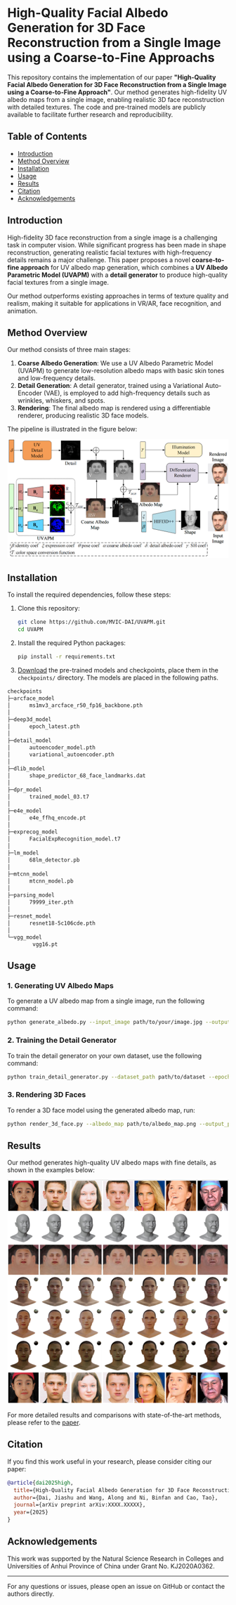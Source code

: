# High-Quality Facial Albedo Generation for 3D Face Reconstruction from a Single Image using a Coarse-to-Fine Approachs

This repository contains the implementation of our paper **"High-Quality Facial Albedo Generation for 3D Face Reconstruction from a Single Image using a Coarse-to-Fine Approach"**. Our method generates high-fidelity UV albedo maps from a single image, enabling realistic 3D face reconstruction with detailed textures. The code and pre-trained models are publicly available to facilitate further research and reproducibility.

## Table of Contents
- [Introduction](#introduction)
- [Method Overview](#method-overview)
- [Installation](#installation)
- [Usage](#usage)
- [Results](#results)
- [Citation](#citation)
- [Acknowledgements](#acknowledgements)

## Introduction

High-fidelity 3D face reconstruction from a single image is a challenging task in computer vision. While significant progress has been made in shape reconstruction, generating realistic facial textures with high-frequency details remains a major challenge. This paper proposes a novel **coarse-to-fine approach** for UV albedo map generation, which combines a **UV Albedo Parametric Model (UVAPM)** with a **detail generator** to produce high-quality facial textures from a single image.

Our method outperforms existing approaches in terms of texture quality and realism, making it suitable for applications in VR/AR, face recognition, and animation.

## Method Overview

Our method consists of three main stages:

1. **Coarse Albedo Generation**: We use a UV Albedo Parametric Model (UVAPM) to generate low-resolution albedo maps with basic skin tones and low-frequency details.
2. **Detail Generation**: A detail generator, trained using a Variational Auto-Encoder (VAE), is employed to add high-frequency details such as wrinkles, whiskers, and spots.
3. **Rendering**: The final albedo map is rendered using a differentiable renderer, producing realistic 3D face models.

The pipeline is illustrated in the figure below:

![image-20250220224140370](.assets/pipeline.png)

## Installation

To install the required dependencies, follow these steps:

1. Clone this repository:
   ```bash
   git clone https://github.com/MVIC-DAI/UVAPM.git
   cd UVAPM
   ```

2. Install the required Python packages:
   ```bash
   pip install -r requirements.txt
   ```

3.  [Download](https://pan.baidu.com/s/1O8ycthPabmVTEP9OZSkrtQ?pwd=MVIC) the pre-trained models and checkpoints, place them in the `checkpoints/` directory. The models are placed in the following paths.

```
checkpoints  
├─arcface_model
│      ms1mv3_arcface_r50_fp16_backbone.pth
│      
├─deep3d_model
│      epoch_latest.pth
│      
├─detail_model
│      autoencoder_model.pth
│      variational_autoencoder.pth
│      
├─dlib_model
│      shape_predictor_68_face_landmarks.dat
│      
├─dpr_model
│      trained_model_03.t7
│      
├─e4e_model
│      e4e_ffhq_encode.pt
│      
├─exprecog_model
│      FacialExpRecognition_model.t7
│      
├─lm_model
│      68lm_detector.pb
│      
├─mtcnn_model
│      mtcnn_model.pb
│      
├─parsing_model
│      79999_iter.pth
│      
├─resnet_model
│      resnet18-5c106cde.pth
│      
└─vgg_model
        vgg16.pt
```



## Usage

### 1. Generating UV Albedo Maps

To generate a UV albedo map from a single image, run the following command:

```bash
python generate_albedo.py --input_image path/to/your/image.jpg --output_path path/to/save/output
```

### 2. Training the Detail Generator

To train the detail generator on your own dataset, use the following command:

```bash
python train_detail_generator.py --dataset_path path/to/dataset --epochs 50 --batch_size 32
```

### 3. Rendering 3D Faces

To render a 3D face model using the generated albedo map, run:

```bash
python render_3d_face.py --albedo_map path/to/albedo_map.png --output_path path/to/save/render
```

## Results

Our method generates high-quality UV albedo maps with fine details, as shown in the examples below:

![image-20250220224438896](.assets/Results.png)

For more detailed results and comparisons with state-of-the-art methods, please refer to the [paper](#citation).

## Citation

If you find this work useful in your research, please consider citing our paper:

```bibtex
@article{dai2025high,
  title={High-Quality Facial Albedo Generation for 3D Face Reconstruction from a Single Image using a Coarse-to-Fine Approach},
  author={Dai, Jiashu and Wang, Along and Ni, Binfan and Cao, Tao},
  journal={arXiv preprint arXiv:XXXX.XXXXX},
  year={2025}
}
```

## Acknowledgements

This work was supported by the Natural Science Research in Colleges and Universities of Anhui Province of China under Grant No. KJ2020A0362.

---

For any questions or issues, please open an issue on GitHub or contact the authors directly.